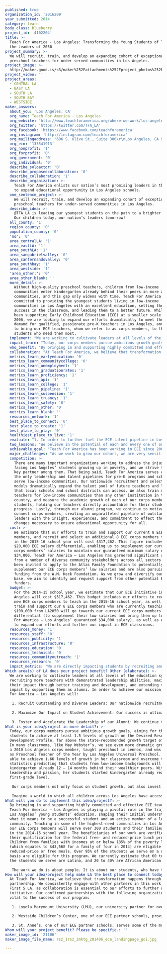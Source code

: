 ```yaml
---
published: true
organization_id: '2016209'
year_submitted: 2014
category: learn
body_class: blueberry
project_id: '4102204'
title: >-
  Teach For America - Los Angeles: Transforming the Young Students of Today into
  the Leaders of 2050
project_summary: >-
  We will recruit, train, and develop an expanding cohort of exceptional
  preschool teachers for under-served communities in Los Angeles.
project_image: >-
  http://maker.good.is/s3/maker%252Fattachments%252Fproject_photos%252Fimages%252F21106%252Fdisplay%252Frsz_1rsz_2mktg_201406_ece_landingpage_goi.jpg=c570x385
project_video: ''
project_areas:
  - CENTRAL LA
  - EAST LA
  - SOUTH LA
  - SOUTH BAY
  - WESTSIDE
maker_answers:
  about_you: 'Los Angeles, CA'
  org_name: Teach For America - Los Angeles
  org_website: 'http://www.teachforamerica.org/where-we-work/los-angeles'
  org_twitter: 'https://twitter.com/TFA_LA'
  org_facebook: 'https://www.facebook.com/teachforamerica'
  org_instagram: 'http://instagram.com/teachforamerica'
  org_mailingaddress: "606 S. Olive St., Suite 300\r\nLos Angeles, CA 90014"
  org_ein: '133541913'
  org_nonprofit: '1'
  org_forprofit: '0'
  org_government: '0'
  org_individual: '0'
  describe_soloactor: '0'
  describe_proposedcollaboration: '0'
  describe_collaboration: '1'
  describe_organization: >-
    Teach For America enlists our nation’s most promising leaders in the effort
    to expand educational opportunity in Los Angeles schools.
  one_sentence_project: >-
    We will recruit, train, and develop an expanding cohort of exceptional
    preschool teachers for under-served communities in Los Angeles.
  describe_idea: >-
    @TFA_LA is leading our youngest students on the path to a brighter future.
    Our children today, our nation’s leaders tomorrow!
  all_county: '1'
  region_county: '0'
  population_county: '0'
  'no': '0'
  area_centralLA: '1'
  area_eastLA: '1'
  area_southLA: '1'
  area_sangabrielvalley: '0'
  area_sanfernandovalley: '0'
  area_southbay: '1'
  area_westside: '1'
  'area_other:': '0'
  area_other_blank: ''
  more_detail: >-
    Without high-quality preschool teachers, children from low-income
    communities enter kindergarten already behind their peers in more affluent
    communities, and this gap only widens with time. Teach For America is
    committed to providing the youngest students living in low-income
    communities in Los Angeles with an excellent education, setting them up for
    success in the classroom, and leading them to a better future. While we have
    been supporting Early Childhood Education (ECE) at a smaller scale since
    2006, we are looking to expand our efforts dramatically to meet the high
    demand for qualified, passionate pre-K teachers in Los Angeles, and we want
    to bring our ECE teachers, whom we refer to as corps members, to the
    students who need them most.
  implement: "We are working to cultivate leaders at all levels of the education system by recruiting more teachers with demonstrated leadership abilities, maximizing their impact through better training and development, and extending their impact by supporting them as alumni. In order to achieve our mission, Teach For America – Los Angeles will:\r\n\r\n1. Recruit Outstanding and Diverse Leaders: Our nationwide recruitment model dramatically expands the talent pool of future teachers and leaders that local schools can access. We are committed to diversifying Los Angeles’ teaching force, and have dedicated efforts to increase the representation of corps members who share the racial and socioeconomic background of our students, and who come from a variety of professional backgrounds. We are diversifying the ECE landscape, with over 75% of our incoming corps members identifying as people of color. Students from low-income communities will benefit from this broadened base of exceptional talent for potential ECE corps members.\r\n\r\n2. Maximize Our Impact on Student Achievement: Our success is ultimately predicated upon our corps members’ ability to provide a solid, life-changing education to their students. We ensure success in the classroom through extensive training, ongoing support, and consistent progress measurement. Our corps members receive individualized feedback from teacher coaches, who provide one-on-one support throughout their two-year commitment. Teacher coaches use data collected during classroom observations and real-time student achievement tracking to identify areas for improvement and ensure adequate progress toward individualized goals. With Teach For America’s support, our ECE corps members are expanding opportunities for their students in the classroom and beyond. \r\n\r\n3. Foster and Accelerate the Leadership of our Alumni: We continue to expand our alumni base in Los Angeles, and foster their ongoing leadership as a force for long-term change. After gaining firsthand knowledge and insight into the educational opportunity gap – and its solvability – our corps members become lifelong leaders in the fight for educational equity from a variety of sectors. If we are serious about building quality in ECE, then we need to have a growing pipeline of young leaders who are willing to commit to the work. "
  impact_learn: "Today, our corps members pursue ambitious growth goals, aiming for their students to achieve at least 1.5 levels of growth on the Desired Results Development Profile, far above the state-recommended growth target of 1 level. In many classrooms, like May Webster’s, we see even more dramatic growth. May, a 2010 Los Angeles corps member, taught preschool in Lennox, and was selected as Preschool Teacher of the Year by Los Angeles Universal Preschool. May was able to achieve 1.66 levels of growth in her classroom and overcome the statistics predicting that students from low-income backgrounds will enter kindergarten already 12 – 14 months behind their wealthier peers. With May’s leadership and passion, her students started kindergarten already reading at a first-grade level. \r\n\r\nOur corps members not only focus on student growth, but also invest families in their efforts. Victoria Hong, a 2011 Los Angeles corps member, instructed two classrooms of 17 dual language learners aged 3-5 as a Head Start Teacher at Pacific Asian Consortium in Employment. Victoria’s vision was to inspire in her students a love for learning, and to encourage their parents to become lifelong advocates for their child’s education. In addition to teaching her students a rigorous curriculum, Victoria also facilitated parent sessions to increase their awareness of the educational opportunity gap and provided resources to help them support their child’s learning. Her students achieved more than 1.5 years of growth, and their parents felt empowered to fight for high-quality educational opportunities.\r\n\r\nImagine a world in which all children across Los Angeles have access to such caring, qualified teachers who can help level the playing field by actively pursuing ambitious growth goals, and engaging with and educating their students’ families. If all of our students entered kindergarten on similar academic levels and had families who felt empowered to advocate for their education, our entire country would benefit! We would see the long-term benefits with more students graduating high school and attending college, and more adults holding stable jobs with higher earnings (Source: HighScope Perry Preschool Project). High-quality early education is the best investment we can make and Teach For America is prepared to expand our ECE efforts to ensure that all students in Los Angeles are on the path to a brighter future!"
  who_benefit: "By bringing in and supporting highly committed and effective ECE teachers, Teach For America – Los Angeles is playing a pivotal role in the trajectory of Los Angeles’ young students’ education, shaping their initial understanding of what it means to be a successful student and an active member of a learning community. Teaching in some of the highest-need communities in Los Angeles, our ECE corps members will serve over 300 students and their families each day in the 2014-15 school year. The beneficiaries of our work are verified through their qualification for the federal free- and reduced-price lunch program. Children from families with incomes at or below 185% of the poverty level (which equates to $43,568 for a family of four in 2014) are eligible for reduced-price or free meals. Over 95% of the students we serve on a daily basis are eligible for this program. We currently estimate that 60 to 80% of the students we serve are Latino, and 20 to 40% are African American. \r\n\r\nThe work we do is about people. It is about our students, who have the potential to achieve at the highest levels. It is about their parents, who want the best for their children and their community. It is about our corps members, who work relentlessly to lead their students on more promising academic trajectories. It is about our alumni, who work in education and across a variety of fields to accelerate the pace of change. It is about our staff members, supporters, and partners, who make all of these efforts possible. Together, this movement of individuals reflects a rich diversity of experiences and is united by a shared vision that one day, all children in this nation will have the opportunity to attain an excellent education."
  collaboration: "At Teach For America, we believe that transformation happens through partnership. We consistently engage with other partners in this work, such as First 5 LA, as collaboration is essential to our efforts to further our ECE initiative. Our confirmed partnerships with the following organizations are vital to the success of our program:\r\n\r\n1. Loyola Marymount University (LMU), our university partner for over a decade, where our corps members enroll in credentialing courses during the school year and pursue their Master’s degrees during their second year. In the 2013-14 school year, all of our ECE corps members completed their Master’s degrees at LMU. \r\n\r\n2. Westside Children’s Center, one of our ECE partner schools, provides high-quality early education programs to serve 400 at-risk children (ages 0 – 5) from very low-income families in southwest Los Angeles County. Since 2012, our ECE corps members have attended summer institute training at Westside Children’s Center, during which they receive training in pedagogy and teaching strategies in model classrooms. The teachers at Westside Children’s Center mentor our corps members and gain exposure to the Teach For America instructional program. The current CEO of Westside Children’s Center, Heather Carrigan, joined Teach For America – Los Angeles’ inaugural class after graduating from Princeton University in 1990. While teaching at Warren Lane Elementary School in Inglewood, Heather learned first-hand about teachers’ daily struggles combating educational disparities and has since committed her career to fighting poverty through education reform.\r\n\r\n3. St. Anne’s, one of our ECE partner schools, serves some of the most abused, abandoned, neglected, and otherwise challenged young women and children in Los Angeles County. St. Anne’s offers an array of comprehensive programs including but not limited to, transitional housing, child care, family literacy, and educational and vocational preparation. All of their programs strive to empower and educate by providing the highest level of care and resources so as to help young women and children recognize their own value and potential, giving them the hope and the tools needed for a better future."
  metrics_learn_earlyeducation: '0'
  metrics_learn_communitycollege: '0'
  metrics_learn_unemployment: '1'
  metrics_learn_graduationrates: '1'
  metrics_learn_proficiency: '1'
  metrics_learn_api: '1'
  metrics_learn_college: '1'
  metrics_learn_pipeline: '1'
  metrics_learn_suspension: '1'
  metrics_learn_truancy: '1'
  metrics_learn_safety: '0'
  metrics_learn_other: '0'
  metrics_learn_blank: ''
  resources_network: '1'
  best_place_to_connect: '0'
  best_place_to_create: '1'
  best_place_to_play: '0'
  healthiest_place_to_live: '1'
  evaluate: "1. In order to further fuel the ECE talent pipeline in Los Angeles, we seek to bring even more ECE educators to our community. We measure our impact by the number of teaching placements that we are able to secure for our corps members by the first day of the school year. We seek to bring 8 new ECE corps members to Los Angeles to begin teaching in the 2015-16 school year.\r\n\r\n2. Our success is ultimately predicated upon our corps members’ ability to successfully educate their students. Our ECE corps members pursue ambitious growth goals, aiming for their students to achieve, on average, at least 1.5 levels of growth on the Desired Results Development Profile, beyond the state-recommended growth target of 1 level. Progress is tracked throughout the year and is determined through a combination of standardized test grades, end-of-year reports from school districts, and in-class evaluations. \r\n\r\n3. We also seek to foster and accelerate the leadership of our alumni, the effectiveness of which we will measure by the number of ECE corps members who continue working, beyond their two-year teaching commitment, directly in education and/or with low-income communities. We aim for 80% of our ECE corps members to continue working in education and/or with low-income communities. Our Alumni Leadership and Engagement team works to support alumni who continue teaching and coach alumni who are ready to move up the leadership pipeline and tracks their progress. "
  two_lessons: "We believe in the potential of each and every one of our corps members to have a profound impact on their students’ lives, and we have learned from the growing body of external research that affirms this belief. External studies have shown that students in Teach For America corps members’ classrooms are making stronger gains in vocabulary and early math skills than students in non-Teach For America classrooms. A study conducted by Westat, Inc. found that pre-K students taught by Teach For America teachers learned to recognize all or most of the 26 letters of the alphabet, compared with students who were taught by non-Teach For America teachers and learned an average of 10 letters. This is such an important achievement since recognizing letters is a vital steppingstone on the path to reading. The young students that we serve can benefit the most from excellent teachers, and we are proud that a growing body of independent evidence affirms the significant impact of our teachers. \r\n\r\nAdditionally, the education levels that our corps members possess far surpass the state minimum education requirements for early childhood educators – a fact that has us even more committed to bringing more talented, passionate, and highly-educated teachers to our community. While primary and secondary school teachers in California are required to hold a bachelor’s degree, preschool teachers are not. In fact, only half of Head Start teachers in our state possess a bachelor’s degree. Preschool teachers can completely change the academic and life trajectories of their students – so why do we not require them to possess a bachelor’s degree like their peers in elementary and secondary schools? At Teach For America, we strongly believe in the power of education and this belief extends to our teachers as well. Our ECE corps members have all completed their bachelor’s degrees and are encouraged to obtain their master’s degree through our partnership with Loyola Marymount University. In the 2013-14 school year, every single one of our second-year ECE corps members completed their master’s degree. "
  achievable_goal: "Teach For America has been working in ECE since 2006, and is fully equipped to expand our impact even further by increasing the number of ECE corps members in Los Angeles. We will continue our efforts to:\r\n\r\n1. Recruit at the nation’s top colleges to attract leaders who demonstrate the potential to become excellent ECE teachers. \r\n\r\n2. Select the top ECE candidates through an intensive admissions process. For more than 20 years, Teach For America has refined its selection model based on data about which applicant traits are most predictive of effective teaching and leadership.\r\n\r\n3. Prepare and train our ECE corps members through a rigorous pre-service training, including an intensive five-week summer training institute at Westside Children’s Center. Over twenty years of experience and continuous improvement through reflection has equipped Teach For America with the ability to develop highly effective teachers.\r\n\r\n4. Place our ECE corps members in classrooms where they can attain maximum success with the highest-need students. \r\n\r\n5. Provide ongoing professional development and support to our ECE corps members. We invest significant time and resources in providing support for our corps members throughout their two-year commitment. Corps members continue the teacher certification process through our partnership with Loyola Marymount University, and earn Master’s degrees in education. They also receive individualized feedback from teacher coaches, who provide one-on-one support to corps members throughout their two-year commitment to identify areas for improvement and ensure adequate progress toward individualized goals.\r\n\r\n6. Foster and accelerate the leadership of our ECE alumni. The corps experience is transformative, deeply influencing the lives of corps members during and after their commitment. Although only 15% of incoming corps members report that teaching is one of their top career choices, 86% of our alumni work in education and/or with low-income communities. To foster the leadership of our alumni, we employ a two-part strategy. First, we work to build community among our alumni and keep them connected to Teach For America by facilitating alumni interaction and hosting alumni events. Second, we support the career development of our alumni through a series of career development and training initiatives, including school leadership and policy and advocacy leadership initiatives."
  major_challenges: "As we work to grow our cohort, we are very sensitive to the additional challenges faced by our corps members in preschool classrooms. When our corps members are admitted into our program, we commit to identifying a placement for them that pays a minimum salary of $34,000. However, our pre-K teachers often do not have salaries that align with our promised baseline salary because ECE teachers on the whole are typically paid $5,000 to $10,000 less each year than their peers in elementary and secondary schools. We work hard to fundraise to cover this salary differential in order to ensure that our pre-K corps members can focus on the hard work required to lead their young students on a path toward success. In the 2014-15 school year, we need to raise nearly $20,000 to cover this salary differential, every dollar of which will be disbursed to our ECE corps members. A portion of the LA2050 funds will go towards supplementing our ECE corps members’ salaries.\r\n\r\nPre-K teachers also work a different schedule than their peers in elementary and secondary schools, working a year-round schedule and only receiving a few weeks off in the summer. Combined with the lower salaries, this reality makes the challenge of bringing outstanding teachers to low-income communities even more difficult, and as such the ECE community at-large is facing a deficit of high-quality human capital. We are proud of the dedication to closing the opportunity gap already demonstrated by our ECE corps members, who have risen to this challenge of teaching where they are most needed, despite the challenges they may face. We anticipate a continued desire from within our corps to teach in ECE settings, and look forward to expanding our impact across Los Angeles.\r\n\r\nAnother major challenge that we anticipate is a lack of state and district funding for preschool programs. More than $1 billion has been cut from preschool and child care funding in California in the last five years, and there are approximately 110,000 fewer seats for students in state preschool now. Thus, although we are bringing highly-qualified and passionate ECE teachers to Los Angeles, our impact is limited by the placement landscape. While we are currently partnered with Westside Children’s Center and St. Anne’s to place all of our ECE corps members, we are also continuing to connect with other community members and stakeholders to identify addition partners to ensure that we are able to serve the students who most need us. "
  competition: >-
    There are many important organizations working to address the injustices
    facing Los Angeles’ students growing up in poverty, and we strive to be a
    key partner among them. That being said, Teach For America serves as one of
    the only leadership and talent pipelines for pre-K programs and schools that
    serve low-income communities. Our nationwide recruitment and selection
    models dramatically expand the talent pool of future teachers and leaders
    that local schools and school districts can access. We also train more
    teachers for low-income communities than any other institution in the
    country, and measure the academic growth of each of our corps members’
    students, holding our teachers directly accountable for their students’
    progress. Lastly, through our alumni program, we continue to motivate and
    connect corps members, creating an unparalleled pipeline of outstanding
    leaders with the insight, experiences, and commitment to effect the systemic
    changes necessary to ensure educational opportunity for all.
  cost: >-
    We estimate that our efforts to train and support our current 8 ECE corps
    members, and recruit and select an additional 8 ECE corps members to teach
    in the 2015-16 school year will cost $317,462. This figure includes the
    $20,000 ECE salary differential, enabling us to supplement our current ECE
    corps members’ salaries to maintain our guaranteed minimum salary of
    $34,000. Teach For America – Los Angeles has garnered significant support
    from a number of diverse community stakeholders across all sectors. We have
    been invited to apply to the Atlas Family Foundation to potentially
    supplement our ECE corps members’ low salaries and are also pursuing ECE
    funding from the W.M. Keck Foundation. As we grow and diversify our funding
    base, we aim to identify and request support from other potential ECE
    funders.
  budget: >-
    For the 2014-15 school year, we estimate that our ECE initiative in Los
    Angeles will cost $317,462. This budget includes our efforts to recruit 8
    new ECE corps members to teach in the 2015-16 school year, as well as to
    train and support our 8 ECE corps members who are currently teaching. The
    $100,000 from LA2050 will go towards our current ECE corps members’ salary
    differential (to supplement their low salaries and bring them up to Teach
    For America – Los Angeles’ guaranteed $34,000 salary), as well as enable us
    to expand our efforts and further our impact in ECE classrooms.
  resources_money: '1'
  resources_staff: '0'
  resources_publicity: '1'
  resources_infrastructure: '0'
  resources_education: '0'
  resources_technical: '0'
  resources_communityoutreach: '1'
  resources_research: '0'
  impact_metrics: "We are directly impacting students by recruiting and supporting high-quality preschool teachers and thus far, our program has demonstrated significant improvements in early vocabulary and math skills for our youngest students. Ample research has shown that access to high-quality preschool teachers has many longer-term benefits. Students who attended preschool are significantly more likely to score proficient or advanced in English and mathematics; less likely to be suspended or expelled from primary and secondary school; more than 20% more likely to graduate high school; and more likely to attend and graduate from college. Adults who attended preschool are also much more likely to maintain full-time employment and earn higher salaries; more likely to live healthier lives; and less likely to receive welfare assistance or commit any crimes. \r\n\r\nResearch consistently shows that providing high-quality and caring teachers to the students and communities that need them most can fundamentally address the educational opportunity gap. In order to achieve the long-term benefits discussed above, we need exceptional teachers at every level. We support corps members, alumni teachers, and school and district leaders, and thus their students, at every level of our education system, from preschool through high school. As such, we are uniquely positioned to provide a solid, life-changing education to our students. Our corps members go above and beyond to make up for the challenges that their students face, and prove what is possible when excellent teachers set high expectations for their students. Our corps members are charged with the difficult task of bringing to life the idea that an excellent education is achievable every day in their classrooms, and we provide them the support they need to maximize their impact."
Which area(s) of LA does your project benefit? Other (elaborate): >-
  We are working to cultivate leaders at all levels of the education system by
  recruiting more teachers with demonstrated leadership abilities, maximizing
  their impact through better training and development, and extending their
  impact by supporting them as alumni. In order to achieve our mission, Teach
  For America – Los Angeles will:
   
   1. Recruit Outstanding and Diverse Leaders: Our nationwide recruitment model dramatically expands the talent pool of future teachers and leaders that local schools can access. We are committed to diversifying Los Angeles’ teaching force, and have dedicated efforts to increase the representation of corps members who share the racial and socioeconomic background of our students, and who come from a variety of professional backgrounds. We are diversifying the ECE landscape, with over 75% of our incoming corps members identifying as people of color. Students from low-income communities will benefit from this broadened base of exceptional talent for potential ECE corps members.
   
   2. Maximize Our Impact on Student Achievement: Our success is ultimately predicated upon our corps members’ ability to provide a solid, life-changing education to their students. We ensure success in the classroom through extensive training, ongoing support, and consistent progress measurement. Our corps members receive individualized feedback from teacher coaches, who provide one-on-one support throughout their two-year commitment. Teacher coaches use data collected during classroom observations and real-time student achievement tracking to identify areas for improvement and ensure adequate progress toward individualized goals. With Teach For America’s support, our ECE corps members are expanding opportunities for their students in the classroom and beyond. 
   
   3. Foster and Accelerate the Leadership of our Alumni: We continue to expand our alumni base in Los Angeles, and foster their ongoing leadership as a force for long-term change. After gaining firsthand knowledge and insight into the educational opportunity gap – and its solvability – our corps members become lifelong leaders in the fight for educational equity from a variety of sectors. If we are serious about building quality in ECE, then we need to have a growing pipeline of young leaders who are willing to commit to the work.
What is your idea/project in more detail?: >-
  Today, our corps members pursue ambitious growth goals, aiming for their
  students to achieve at least 1.5 levels of growth on the Desired Results
  Development Profile, far above the state-recommended growth target of 1 level.
  In many classrooms, like May Webster’s, we see even more dramatic growth. May,
  a 2010 Los Angeles corps member, taught preschool in Lennox, and was selected
  as Preschool Teacher of the Year by Los Angeles Universal Preschool. May was
  able to achieve 1.66 levels of growth in her classroom and overcome the
  statistics predicting that students from low-income backgrounds will enter
  kindergarten already 12 – 14 months behind their wealthier peers. With May’s
  leadership and passion, her students started kindergarten already reading at a
  first-grade level. 
   
   Our corps members not only focus on student growth, but also invest families in their efforts. Victoria Hong, a 2011 Los Angeles corps member, instructed two classrooms of 17 dual language learners aged 3-5 as a Head Start Teacher at Pacific Asian Consortium in Employment. Victoria’s vision was to inspire in her students a love for learning, and to encourage their parents to become lifelong advocates for their child’s education. In addition to teaching her students a rigorous curriculum, Victoria also facilitated parent sessions to increase their awareness of the educational opportunity gap and provided resources to help them support their child’s learning. Her students achieved more than 1.5 years of growth, and their parents felt empowered to fight for high-quality educational opportunities.
   
   Imagine a world in which all children across Los Angeles have access to such caring, qualified teachers who can help level the playing field by actively pursuing ambitious growth goals, and engaging with and educating their students’ families. If all of our students entered kindergarten on similar academic levels and had families who felt empowered to advocate for their education, our entire country would benefit! We would see the long-term benefits with more students graduating high school and attending college, and more adults holding stable jobs with higher earnings (Source: HighScope Perry Preschool Project). High-quality early education is the best investment we can make and Teach For America is prepared to expand our ECE efforts to ensure that all students in Los Angeles are on the path to a brighter future!
What will you do to implement this idea/project?: >-
  By bringing in and supporting highly committed and effective ECE teachers,
  Teach For America – Los Angeles is playing a pivotal role in the trajectory of
  Los Angeles’ young students’ education, shaping their initial understanding of
  what it means to be a successful student and an active member of a learning
  community. Teaching in some of the highest-need communities in Los Angeles,
  our ECE corps members will serve over 300 students and their families each day
  in the 2014-15 school year. The beneficiaries of our work are verified through
  their qualification for the federal free- and reduced-price lunch program.
  Children from families with incomes at or below 185% of the poverty level
  (which equates to $43,568 for a family of four in 2014) are eligible for
  reduced-price or free meals. Over 95% of the students we serve on a daily
  basis are eligible for this program. We currently estimate that 60 to 80% of
  the students we serve are Latino, and 20 to 40% are African American. 
   
   The work we do is about people. It is about our students, who have the potential to achieve at the highest levels. It is about their parents, who want the best for their children and their community. It is about our corps members, who work relentlessly to lead their students on more promising academic trajectories. It is about our alumni, who work in education and across a variety of fields to accelerate the pace of change. It is about our staff members, supporters, and partners, who make all of these efforts possible. Together, this movement of individuals reflects a rich diversity of experiences and is united by a shared vision that one day, all children in this nation will have the opportunity to attain an excellent education.
How will your idea/project help make LA the best place to connect today? In LA2050?: >-
  At Teach For America, we believe that transformation happens through
  partnership. We consistently engage with other partners in this work, such as
  First 5 LA, as collaboration is essential to our efforts to further our ECE
  initiative. Our confirmed partnerships with the following organizations are
  vital to the success of our program:
   
   1. Loyola Marymount University (LMU), our university partner for over a decade, where our corps members enroll in credentialing courses during the school year and pursue their Master’s degrees during their second year. In the 2013-14 school year, all of our ECE corps members completed their Master’s degrees at LMU. 
   
   2. Westside Children’s Center, one of our ECE partner schools, provides high-quality early education programs to serve 400 at-risk children (ages 0 – 5) from very low-income families in southwest Los Angeles County. Since 2012, our ECE corps members have attended summer institute training at Westside Children’s Center, during which they receive training in pedagogy and teaching strategies in model classrooms. The teachers at Westside Children’s Center mentor our corps members and gain exposure to the Teach For America instructional program. The current CEO of Westside Children’s Center, Heather Carrigan, joined Teach For America – Los Angeles’ inaugural class after graduating from Princeton University in 1990. While teaching at Warren Lane Elementary School in Inglewood, Heather learned first-hand about teachers’ daily struggles combating educational disparities and has since committed her career to fighting poverty through education reform.
   
   3. St. Anne’s, one of our ECE partner schools, serves some of the most abused, abandoned, neglected, and otherwise challenged young women and children in Los Angeles County. St. Anne’s offers an array of comprehensive programs including but not limited to, transitional housing, child care, family literacy, and educational and vocational preparation. All of their programs strive to empower and educate by providing the highest level of care and resources so as to help young women and children recognize their own value and potential, giving them the hope and the tools needed for a better future.
Whom will your project benefit? Please be specific.: ''
maker_image_id: '21106'
maker_image_file_name: rsz_1rsz_2mktg_201406_ece_landingpage_goi.jpg

---
```

